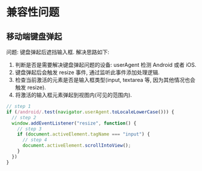 # 兼容性问题

## 移动端键盘弹起

问题: 键盘弹起后遮挡输入框. 解决思路如下:

1. 判断是否是需要解决键盘弹起问题的设备: userAgent 检测 Android 或者 iOS.
2. 键盘弹起后会触发 resize 事件, 通过监听此事件添加处理逻辑.
3. 检查当前激活的元素是否是输入框类型(input, textarea 等, 因为其他情况也会触发 resize).
4. 将激活的输入框元素弹起到视图内(可见的范围内).

```javascript
// step 1
if (/android/.test(navigator.userAgent.toLocaleLowerCase())) {
  // step 2
  window.addEventListener("resize", function() {
    // step 3
    if (document.activeElement.tagName === "input") {
      // step 4
      document.activeElement.scrollIntoView();
    }
  })
}
```
